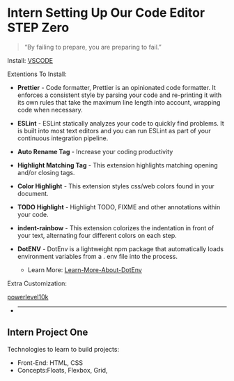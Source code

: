 # Intern Setting Up Our Code Editor STEP Zero

> “By failing to prepare, you are preparing to fail.”

Install: [VSCODE](https://code.visualstudio.com/)

Extentions To Install:

- **Prettier** - Code formatter, Prettier is an opinionated code formatter. It enforces a consistent style by parsing your code and re-printing it with its own rules that take the maximum line length into account, wrapping code when necessary.

- **ESLint** - ESLint statically analyzes your code to quickly find problems. It is built into most text editors and you can run ESLint as part of your continuous integration pipeline.

- **Auto Rename Tag** - Increase your coding productivity

- **Highlight Matching Tag** - This extension highlights matching opening and/or closing tags.

- **Color Highlight** - This extension styles css/web colors found in your document.

- **TODO Highlight** - Highlight TODO, FIXME and other annotations within your code.

- **indent-rainbow** - This extension colorizes the indentation in front of your text, alternating four different colors on each step.

- **DotENV** - DotEnv is a lightweight npm package that automatically loads environment variables from a . env file into the process.

  - Learn More: [Learn-More-About-DotEnv](https://www.freecodecamp.org/news/how-to-use-node-environment-variables-with-a-dotenv-file-for-node-js-and-npm/#:~:text=DotEnv%20is%20a%20lightweight%20npm,env%20file%20into%20the%20process.)

Extra Customization:

[powerlevel10k](https://github.com/romkatv/powerlevel10k/blob/master/font.md)

- ***

## Intern Project One

Technologies to learn to build projects:

- Front-End: HTML, CSS
- Concepts:Floats, Flexbox, Grid,
